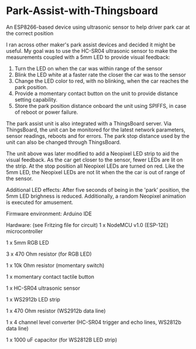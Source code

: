 # Park-Assist-with-Thingsboard
An ESP8266-based device using ultrasonic sensor to help driver park car at the correct position

I ran across other maker's park assist devices and decided it might be useful. My goal was to use the HC-SR04 ultrasonic sensor to make the measurements coupled with a 5mm LED to provide visual feedback:
  1) Turn the LED on when the car was within range of the sensor
  2) Blink the LED white at a faster rate the closer the car was to the sensor
  3) Change the LED color to red, with no blinking, when the car reaches the park position.
  4) Provide a momentary contact button on the unit to provide distance setting capability.
  5) Store the park position distance onboard the unit using SPIFFS, in case of reboot or power failure.
  
The park assist unit is also integrated with a ThingsBoard server.  Via ThingsBoard, the unit can be monitored for the latest network parameters, sensor readings, reboots and for errors.  The park stop distance used by the unit can also be changed through ThingsBoard.

The unit above was later modified to add a Neopixel LED strip to aid the visual feedback.  As the car get closer to the sensor, fewer LEDs are lit on the strip.  At the stop position all Neopixel LEDs are turned on red.  Like the 5mm LED, the Neopixel LEDs are not lit when the the car is out of range of the sensor.

Additional LED effects:
After five seconds of being in the 'park' position, the 5mm LED brighness is reduced.  Additionally, a random Neopixel animation is executed for amusement.

Firmware environment: Arduino IDE

Hardware: (see Fritzing file for circuit)
 1 x NodeMCU v1.0 (ESP-12E) microcontroller
 
 1 x 5mm RGB LED
 
 3 x 470 Ohm resistor (for RGB LED)
 
 1 x 10k Ohm resistor (momentary switch)
 
 1 x momentary contact tactile button
 
 1 x HC-SR04 ultrasonic sensor
 
 1 x WS2912b LED strip
 
 1 x 470 Ohm resistor (WS2912b data line)
 
 1 x 4 channel level converter (HC-SR04 trigger and echo lines, WS2812b data line)
 
 1 x 1000 uF capacitor (for WS2812B LED strip)
 
